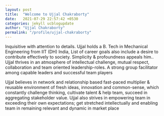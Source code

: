 ```yaml
---
layout: post
title:  "Welcome to Ujjal Chakraborty"
date:   2021-07-29 22:57:42 +0530
categories: jekyll ucblogupdate
author: "Ujjal Chakraborty"
permalink: "/profile/ujjal-chakraborty"
---
```

Inquisitive with attention to details. Ujjal holds a B. Tech in Mechanical Engineering from IIT (DH) India, List of career goals also include a desire to contribute effectively to society. Simplicity & profoundness appeals him.. Ujjal thrives in an atmosphere of intellectual challenge, mutual respect, collaboration and team oriented leadership-roles. A strong group facilitator among capable leaders and successful team players

Ujjal believes in network and relationship based fast-paced multiplier & reusable environment of fresh ideas, innovation and common-sense, which constantly challenge thinking, cultivate talent & help team, succeed in aggregating stakeholder value. Ujjal also strives in empowering team in exceeding their own expectations; get stretched intellectually and enabling team in remaining relevant and dynamic in market place
